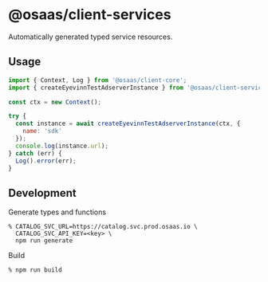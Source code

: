 # @osaas/client-services

Automatically generated typed service resources.

## Usage

```javascript
import { Context, Log } from '@osaas/client-core';
import { createEyevinnTestAdserverInstance } from '@osaas/client-services';

const ctx = new Context();

try {
  const instance = await createEyevinnTestAdserverInstance(ctx, {
    name: 'sdk'
  });
  console.log(instance.url);
} catch (err) {
  Log().error(err);
}
```

## Development

Generate types and functions

```
% CATALOG_SVC_URL=https://catalog.svc.prod.osaas.io \
  CATALOG_SVC_API_KEY=<key> \
  npm run generate
```

Build

```
% npm run build
```
